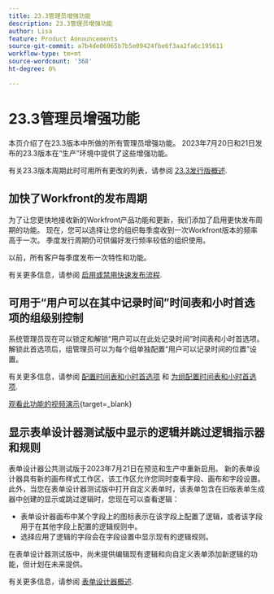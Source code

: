 ```yaml
---
title: 23.3管理员增强功能
description: 23.3管理员增强功能
author: Lisa
feature: Product Announcements
source-git-commit: a7b4de06965b7b5e09424fbe6f3aa2fa6c195611
workflow-type: tm+mt
source-wordcount: '368'
ht-degree: 0%

---
```


# 23.3管理员增强功能

本页介绍了在23.3版本中所做的所有管理员增强功能。 2023年7月20日和21日发布的23.3版本在“生产”环境中提供了这些增强功能。

有关23.3版本周期此时可用所有更改的列表，请参阅 [23.3发行版概述](/help/quicksilver/product-announcements/product-releases/23.3-release-activity/23-3-release-overview.md).

## 加快了Workfront的发布周期

为了让您更快地接收新的Workfront产品功能和更新，我们添加了启用更快发布周期的功能。 现在，您可以选择让您的组织每季度收到一次Workfront版本的频率高于一次。 季度发行周期仍可供偏好发行频率较低的组织使用。

以前，所有客户每季度发布一次特性和功能。

有关更多信息，请参阅 [启用或禁用快速发布流程](/help/quicksilver/administration-and-setup/set-up-workfront/configure-system-defaults/enable-fast-release-process.md).

## 可用于“用户可以在其中记录时间”时间表和小时首选项的组级别控制

系统管理员现在可以锁定和解锁“用户可以在此处记录时间”时间表和小时首选项。 解锁此首选项后，组管理员可以为每个组单独配置“用户可以记录时间的位置”设置。

有关更多信息，请参阅 [配置时间表和小时首选项](/help/quicksilver/administration-and-setup/set-up-workfront/configure-timesheets-schedules/timesheet-and-hour-preferences.md) 和 [为组配置时间表和小时首选项](/help/quicksilver/administration-and-setup/manage-groups/create-and-manage-groups/configure-timesheet-hour-preferences-group.md).

[观看此功能的视频演示](https://video.tv.adobe.com/v/3419111/){target=_blank}

## 显示表单设计器测试版中显示的逻辑并跳过逻辑指示器和规则

表单设计器公共测试版于2023年7月21日在预览和生产中重新启用。 新的表单设计器具有新的画布样式工作区，该工作区允许您同时查看字段、画布和字段设置。
此外，当您在表单设计器测试版中打开自定义表单时，该表单包含在旧版表单生成器中创建的显示或跳过逻辑时，您现在可以查看逻辑：

* 表单设计器画布中某个字段上的图标表示在该字段上配置了逻辑，或者该字段用于在其他字段上配置的逻辑规则中。
* 选择应用了逻辑的字段会在字段设置中显示现有的逻辑规则。

在表单设计器测试版中，尚未提供编辑现有逻辑和向自定义表单添加新逻辑的功能，但计划在未来提供。

有关更多信息，请参阅 [表单设计器概述](/help/quicksilver/administration-and-setup/customize-workfront/create-manage-custom-forms/form-designer/form-designer-overview.md).
